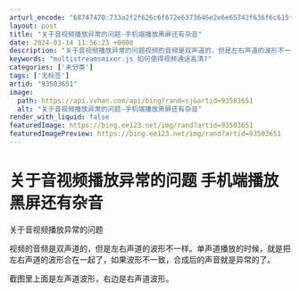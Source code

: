 ```yaml
---
arturl_encode: "68747470:733a2f2f626c6f672e6373646e2e6e65742f636f6c615f7768:2f61727469636c652f64657461696c732f3933353033363531"
layout: post
title: "关于音视频播放异常的问题-手机端播放黑屏还有杂音"
date: 2024-03-14 11:56:23 +0800
description: "关于音视频播放异常的问题视频的音频是双声道的，但是左右声道的波形不一样。单声道播放的时候，就是把左右"
keywords: "multistreamsmixer.js 如何使得视频通话高清?"
categories: ['未分类']
tags: ['无标签']
artid: "93503651"
image:
  path: https://api.vvhan.com/api/bing?rand=sj&artid=93503651
  alt: "关于音视频播放异常的问题-手机端播放黑屏还有杂音"
render_with_liquid: false
featuredImage: https://bing.ee123.net/img/rand?artid=93503651
featuredImagePreview: https://bing.ee123.net/img/rand?artid=93503651
---
```


# 关于音视频播放异常的问题 手机端播放黑屏还有杂音

关于音视频播放异常的问题

视频的音频是双声道的，但是左右声道的波形不一样。单声道播放的时候，就是把左右声道的波形合在一起了，如果波形不一致，合成后的声音就是异常的了。
  
截图里上面是左声道波形，右边是右声道波形。